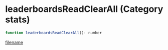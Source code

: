 # leaderboardsReadClearAll (Category stats)

```js
function leaderboardsReadClearAll(): number
```

[filename](leaderboardsReadClearAll_m.md ':include')